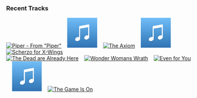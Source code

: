 ### Recent Tracks
[<img src='https://lastfm.freetls.fastly.net/i/u/300x300/350692a0dee4b37e68b237d8ab847402.png' width='16%' height='16%' alt='Piper - From "Piper"'>](https://www.last.fm/music/adrian%2bbelew/_/piper%2b-%2bfrom%2b%2522piper%2522)&nbsp;&nbsp;&nbsp;&nbsp;[<img src='https://github.com/atfinke/atfinke/blob/master/placeholder.jpeg?raw=true' width='16%' height='16%' alt='Vauxhall Bridge - From “Spectre” Soundtrack'>](https://www.last.fm/music/thomas%2bnewman/_/vauxhall%2bbridge%2b-%2bfrom%2b%25e2%2580%259cspectre%25e2%2580%259d%2bsoundtrack)&nbsp;&nbsp;&nbsp;&nbsp;[<img src='https://lastfm.freetls.fastly.net/i/u/300x300/78449dbcfbe3534b42345251a1e391d9.png' width='16%' height='16%' alt='The Axiom'>](https://www.last.fm/music/thomas%2bnewman/_/the%2baxiom)&nbsp;&nbsp;&nbsp;&nbsp;[<img src='https://github.com/atfinke/atfinke/blob/master/placeholder.jpeg?raw=true' width='16%' height='16%' alt='Los Muertos Vivos Estan - From “Spectre” Soundtrack'>](https://www.last.fm/music/thomas%2bnewman/_/los%2bmuertos%2bvivos%2bestan%2b-%2bfrom%2b%25e2%2580%259cspectre%25e2%2580%259d%2bsoundtrack)&nbsp;&nbsp;&nbsp;&nbsp;[<img src='https://lastfm.freetls.fastly.net/i/u/300x300/ddf9879fbba5c96017bfc3430a3fda41.png' width='16%' height='16%' alt='Scherzo for X-Wings'>](https://www.last.fm/music/john%2bwilliams/_/scherzo%2bfor%2bx-wings)&nbsp;&nbsp;&nbsp;&nbsp;<br>[<img src='https://lastfm.freetls.fastly.net/i/u/300x300/42a9e8dcf034bac4ae0647cf80c2f060.png' width='16%' height='16%' alt='The Dead are Already Here'>](https://www.last.fm/music/ramin%2bdjawadi/_/the%2bdead%2bare%2balready%2bhere)&nbsp;&nbsp;&nbsp;&nbsp;[<img src='https://lastfm.freetls.fastly.net/i/u/300x300/b6123c2e3d4606aece6a4348385cb1bd.png' width='16%' height='16%' alt='Wonder Womans Wrath'>](https://www.last.fm/music/rupert%2bgregson-williams/_/wonder%2bwoman%2527s%2bwrath)&nbsp;&nbsp;&nbsp;&nbsp;[<img src='https://lastfm.freetls.fastly.net/i/u/300x300/ad44dc8f53daaf1e7680eb380ab1eab6.png' width='16%' height='16%' alt='Even for You'>](https://www.last.fm/music/alan%2bsilvestri/_/even%2bfor%2byou)&nbsp;&nbsp;&nbsp;&nbsp;[<img src='https://github.com/atfinke/atfinke/blob/master/placeholder.jpeg?raw=true' width='16%' height='16%' alt='Main Titles (Fantastic Beasts and Where to Find Them)'>](https://www.last.fm/music/james%2bnewton%2bhoward/_/main%2btitles%2b%2528fantastic%2bbeasts%2band%2bwhere%2bto%2bfind%2bthem%2529)&nbsp;&nbsp;&nbsp;&nbsp;[<img src='https://lastfm.freetls.fastly.net/i/u/300x300/bfb91a5ba3124bf5b67a3a9dde93eb50.png' width='16%' height='16%' alt='The Game Is On'>](https://www.last.fm/music/david%2barnold%2b%2526%2bmichael%2bprice/_/the%2bgame%2bis%2bon)&nbsp;&nbsp;&nbsp;&nbsp;<br>